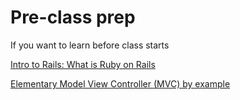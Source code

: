 # Pre-class prep
If you want to learn before class starts

[Intro to Rails: What is Ruby on Rails](https://www.youtube.com/watch?v=zppMfm4fuxM)

[Elementary Model View Controller (MVC) by example](https://www.youtube.com/watch?v=LiBdzE_DJn4)
